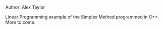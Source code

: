 Author:  Alex Taylor

Linear Programming example of the Simplex Method programmed in C++.  More to come.